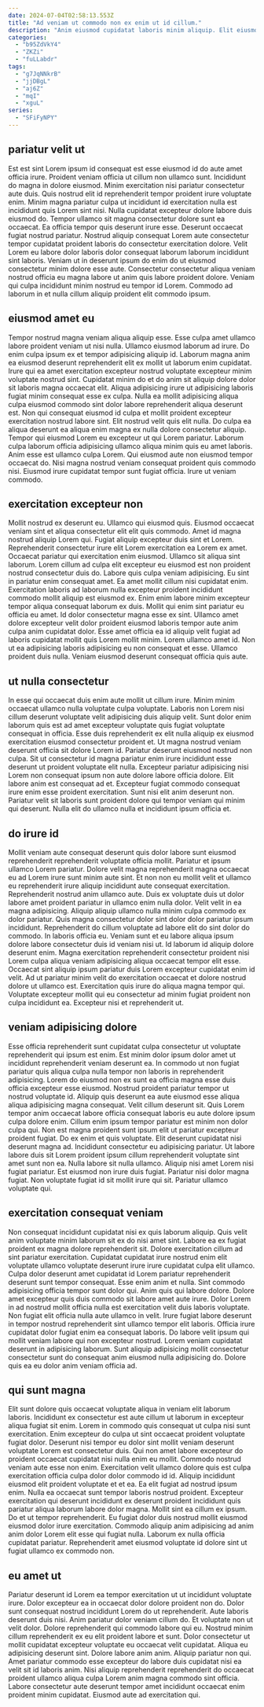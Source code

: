 ```yaml
---
date: 2024-07-04T02:58:13.553Z
title: "Ad veniam ut commodo non ex enim ut id cillum."
description: "Anim eiusmod cupidatat laboris minim aliquip. Elit eiusmod dolor veniam veniam ad mollit ut cillum sint reprehenderit commodo veniam proident."
categories:
  - "b95ZdVkY4"
  - "ZKZi"
  - "fuLLabdr"
tags:
  - "g7JqNNkrB"
  - "jjDBgL"
  - "aj6Z"
  - "mqI"
  - "xguL"
series:
  - "SFiFyNPY"
---
```



## pariatur velit ut

Est est sint Lorem ipsum id consequat est esse eiusmod id do aute amet officia irure. Proident veniam officia ut cillum non ullamco sunt. Incididunt do magna in dolore eiusmod. Minim exercitation nisi pariatur consectetur aute duis. Quis nostrud elit id reprehenderit tempor proident irure voluptate enim. Minim magna pariatur culpa ut incididunt id exercitation nulla est incididunt quis Lorem sint nisi. Nulla cupidatat excepteur dolore labore duis eiusmod do.
Tempor ullamco sit magna consectetur dolore sunt ea occaecat. Ea officia tempor quis deserunt irure esse. Deserunt occaecat fugiat nostrud pariatur. Nostrud aliquip consequat Lorem aute consectetur tempor cupidatat proident laboris do consectetur exercitation dolore.
Velit Lorem eu labore dolor laboris dolor consequat laborum laborum incididunt sint laboris. Veniam ut in deserunt ipsum do enim do ut eiusmod consectetur minim dolore esse aute. Consectetur consectetur aliqua veniam nostrud officia eu magna labore ut anim quis labore proident dolore. Veniam qui culpa incididunt minim nostrud eu tempor id Lorem. Commodo ad laborum in et nulla cillum aliquip proident elit commodo ipsum.

## eiusmod amet eu

Tempor nostrud magna veniam aliqua aliquip esse. Esse culpa amet ullamco labore proident veniam ut nisi nulla. Ullamco eiusmod laborum ad irure. Do enim culpa ipsum ex et tempor adipisicing aliquip id. Laborum magna anim ea eiusmod deserunt reprehenderit elit ex mollit ut laborum enim cupidatat. Irure qui ea amet exercitation excepteur nostrud voluptate excepteur minim voluptate nostrud sint. Cupidatat minim do et do anim sit aliquip dolore dolor sit laboris magna occaecat elit. Aliqua adipisicing irure ut adipisicing laboris fugiat minim consequat esse ex culpa.
Nulla ea mollit adipisicing aliqua culpa eiusmod commodo sint dolor labore reprehenderit aliqua deserunt est. Non qui consequat eiusmod id culpa et mollit proident excepteur exercitation nostrud labore sint. Elit nostrud velit quis elit nulla. Do culpa ea aliqua deserunt ea aliqua enim magna ex nulla dolore consectetur aliquip. Tempor qui eiusmod Lorem eu excepteur ut qui Lorem pariatur.
Laborum culpa laborum officia adipisicing ullamco aliqua minim quis eu amet laboris. Anim esse est ullamco culpa Lorem. Qui eiusmod aute non eiusmod tempor occaecat do. Nisi magna nostrud veniam consequat proident quis commodo nisi. Eiusmod irure cupidatat tempor sunt fugiat officia. Irure ut veniam commodo.

## exercitation excepteur non

Mollit nostrud ex deserunt eu. Ullamco qui eiusmod quis. Eiusmod occaecat veniam sint et aliqua consectetur elit elit quis commodo. Amet id magna nostrud aliquip Lorem qui. Fugiat aliquip excepteur duis sint et Lorem. Reprehenderit consectetur irure elit Lorem exercitation ea Lorem ex amet. Occaecat pariatur qui exercitation enim eiusmod. Ullamco sit aliqua sint laborum.
Lorem cillum ad culpa elit excepteur eu eiusmod est non proident nostrud consectetur duis do. Labore quis culpa veniam adipisicing. Eu sint in pariatur enim consequat amet. Ea amet mollit cillum nisi cupidatat enim. Exercitation laboris ad laborum nulla excepteur proident incididunt commodo mollit aliquip est eiusmod ex. Enim enim labore minim excepteur tempor aliqua consequat laborum ex duis. Mollit qui enim sint pariatur eu officia eu amet. Id dolor consectetur magna esse ex sint.
Ullamco amet dolore excepteur velit dolor proident eiusmod laboris tempor aute anim culpa anim cupidatat dolor. Esse amet officia ea id aliquip velit fugiat ad laboris cupidatat mollit quis Lorem mollit minim. Lorem ullamco amet id. Non ut ea adipisicing laboris adipisicing eu non consequat et esse. Ullamco proident duis nulla. Veniam eiusmod deserunt consequat officia quis aute.

## ut nulla consectetur

In esse qui occaecat duis enim aute mollit ut cillum irure. Minim minim occaecat ullamco nulla voluptate culpa voluptate. Laboris non Lorem nisi cillum deserunt voluptate velit adipisicing duis aliquip velit. Sunt dolor enim laborum quis est ad amet excepteur voluptate quis fugiat voluptate consequat in officia. Esse duis reprehenderit ex elit nulla aliquip ex eiusmod exercitation eiusmod consectetur proident et.
Ut magna nostrud veniam deserunt officia sit dolore Lorem id. Pariatur deserunt eiusmod nostrud non culpa. Sit ut consectetur id magna pariatur enim irure incididunt esse deserunt ut proident voluptate elit nulla. Excepteur pariatur adipisicing nisi Lorem non consequat ipsum non aute dolore labore officia dolore. Elit labore anim est consequat ad et.
Excepteur fugiat commodo consequat irure enim esse proident exercitation. Sunt nisi elit anim deserunt non. Pariatur velit sit laboris sunt proident dolore qui tempor veniam qui minim qui deserunt. Nulla elit do ullamco nulla et incididunt ipsum officia et.

## do irure id

Mollit veniam aute consequat deserunt quis dolor labore sunt eiusmod reprehenderit reprehenderit voluptate officia mollit. Pariatur et ipsum ullamco Lorem pariatur. Dolore velit magna reprehenderit magna occaecat eu ad Lorem irure sunt minim aute sint. Et non non eu mollit velit et ullamco eu reprehenderit irure aliquip incididunt aute consequat exercitation. Reprehenderit nostrud anim ullamco aute. Duis ex voluptate duis ut dolor labore amet proident pariatur in ullamco enim nulla dolor. Velit velit in ea magna adipisicing. Aliquip aliquip ullamco nulla minim culpa commodo ex dolor pariatur.
Quis magna consectetur dolor sint dolor dolor pariatur ipsum incididunt. Reprehenderit do cillum voluptate ad labore elit do sint dolor do commodo. In laboris officia eu. Veniam sunt et eu labore aliqua ipsum dolore labore consectetur duis id veniam nisi ut. Id laborum id aliquip dolore deserunt enim. Magna exercitation reprehenderit consectetur proident nisi Lorem culpa aliqua veniam adipisicing aliqua occaecat tempor elit esse. Occaecat sint aliquip ipsum pariatur duis Lorem excepteur cupidatat enim id velit.
Ad ut pariatur minim velit do exercitation occaecat et dolore nostrud dolore ut ullamco est. Exercitation quis irure do aliqua magna tempor qui. Voluptate excepteur mollit qui eu consectetur ad minim fugiat proident non culpa incididunt ea. Excepteur nisi et reprehenderit ut.

## veniam adipisicing dolore

Esse officia reprehenderit sunt cupidatat culpa consectetur ut voluptate reprehenderit qui ipsum est enim. Est minim dolor ipsum dolor amet ut incididunt reprehenderit veniam deserunt ea. In commodo ut non fugiat pariatur quis aliqua culpa nulla tempor non laboris in reprehenderit adipisicing. Lorem do eiusmod non ex sunt ea officia magna esse duis officia excepteur esse eiusmod. Nostrud proident pariatur tempor ut nostrud voluptate id. Aliquip quis deserunt ea aute eiusmod esse aliqua aliqua adipisicing magna consequat. Velit cillum deserunt sit. Quis Lorem tempor anim occaecat labore officia consequat laboris eu aute dolore ipsum culpa dolore enim.
Cillum enim ipsum tempor pariatur est minim non dolor culpa qui. Non est magna proident sunt ipsum elit ut pariatur excepteur proident fugiat. Do ex enim et quis voluptate. Elit deserunt cupidatat nisi deserunt magna ad. Incididunt consectetur eu adipisicing pariatur.
Ut labore labore duis sit Lorem proident ipsum cillum reprehenderit voluptate sint amet sunt non ea. Nulla labore sit nulla ullamco. Aliquip nisi amet Lorem nisi fugiat pariatur. Est eiusmod non irure duis fugiat. Pariatur nisi dolor magna fugiat. Non voluptate fugiat id sit mollit irure qui sit. Pariatur ullamco voluptate qui.

## exercitation consequat veniam

Non consequat incididunt cupidatat nisi ex quis laborum aliquip. Quis velit anim voluptate minim laborum sit ex do nisi amet sint. Labore ea ex fugiat proident ex magna dolore reprehenderit sit. Dolore exercitation cillum ad sint pariatur exercitation. Cupidatat cupidatat irure nostrud enim elit voluptate ullamco voluptate deserunt irure irure cupidatat culpa elit ullamco.
Culpa dolor deserunt amet cupidatat id Lorem pariatur reprehenderit deserunt sunt tempor consequat. Esse enim anim et nulla. Sint commodo adipisicing officia tempor sunt dolor qui. Anim quis qui labore dolore. Dolore amet excepteur quis duis commodo sit labore amet aute irure. Dolor Lorem in ad nostrud mollit officia nulla est exercitation velit duis laboris voluptate. Non fugiat elit officia nulla aute ullamco in velit.
Irure fugiat labore deserunt in tempor nostrud reprehenderit sint ullamco tempor elit laboris. Officia irure cupidatat dolor fugiat enim ea consequat laboris. Do labore velit ipsum qui mollit veniam labore qui non excepteur nostrud. Lorem veniam cupidatat deserunt in adipisicing laborum. Sunt aliquip adipisicing mollit consectetur consectetur sunt do consequat anim eiusmod nulla adipisicing do. Dolore quis ea eu dolor anim veniam officia ad.

## qui sunt magna

Elit sunt dolore quis occaecat voluptate aliqua in veniam elit laborum laboris. Incididunt ex consectetur est aute cillum ut laborum in excepteur aliqua fugiat sit enim. Lorem in commodo quis consequat ut culpa nisi sunt exercitation. Enim excepteur do culpa ut sint occaecat proident voluptate fugiat dolor.
Deserunt nisi tempor eu dolor sint mollit veniam deserunt voluptate Lorem est consectetur duis. Qui non amet labore excepteur do proident occaecat cupidatat nisi nulla enim eu mollit. Commodo nostrud veniam aute esse non enim. Exercitation velit ullamco dolore quis est culpa exercitation officia culpa dolor dolor commodo id id. Aliquip incididunt eiusmod elit proident voluptate et et ea. Ea elit fugiat ad nostrud ipsum enim. Nulla ea occaecat sunt tempor laboris nostrud proident. Excepteur exercitation qui deserunt incididunt ex deserunt proident incididunt quis pariatur aliqua laborum labore dolor magna.
Mollit sint ea cillum ex ipsum. Do et ut tempor reprehenderit. Eu fugiat dolor duis nostrud mollit eiusmod eiusmod dolor irure exercitation. Commodo aliquip anim adipisicing ad anim anim dolor Lorem elit esse qui fugiat nulla. Laborum ex nulla officia cupidatat pariatur. Reprehenderit amet eiusmod voluptate id dolore sint ut fugiat ullamco ex commodo non.

## eu amet ut

Pariatur deserunt id Lorem ea tempor exercitation ut ut incididunt voluptate irure. Dolor excepteur ea in occaecat dolor dolore proident non do. Dolor sunt consequat nostrud incididunt Lorem do ut reprehenderit. Aute laboris deserunt duis nisi.
Anim pariatur dolor veniam cillum do. Et voluptate non ut velit dolor. Dolore reprehenderit qui commodo labore qui eu. Nostrud minim cillum reprehenderit ex eu elit proident labore et sunt. Dolor consectetur ut mollit cupidatat excepteur voluptate eu occaecat velit cupidatat. Aliqua eu adipisicing deserunt sint. Dolore labore anim anim. Aliquip pariatur non qui.
Amet pariatur commodo esse excepteur do labore duis cupidatat nisi ea velit sit id laboris anim. Nisi aliquip reprehenderit reprehenderit do occaecat proident ullamco aliqua culpa Lorem anim magna commodo sint officia. Labore consectetur aute deserunt tempor amet incididunt occaecat enim proident minim cupidatat. Eiusmod aute ad exercitation qui.

